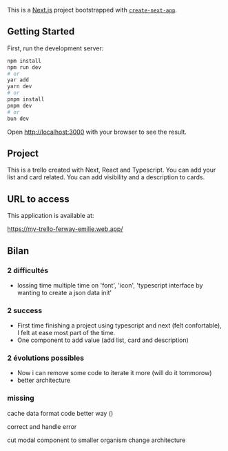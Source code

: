 This is a [Next.js](https://nextjs.org/) project bootstrapped with [`create-next-app`](https://github.com/vercel/next.js/tree/canary/packages/create-next-app).

## Getting Started

First, run the development server:

```bash
npm install
npm run dev
# or
yar add
yarn dev
# or
pnpm install
pnpm dev
# or
bun dev
```

Open [http://localhost:3000](http://localhost:3000) with your browser to see the result.


## Project
This is a trello created with Next, React and Typescript.
You can add your list and card related. You can add visibility and a description to cards. 

## URL to access
This application is available at:

https://my-trello-ferway-emilie.web.app/

## Bilan
### 2 difficultés
 - lossing time multiple time on 'font', 'icon', 'typescript interface by wanting to create a json data init'

### 2 success
 - First time finishing a project using typescript and next (felt confortable), I felt at ease most part of the time.
 - One component to add value (add list, card and description)

### 2 évolutions possibles
 - Now i can remove some code to iterate it more (will do it tommorow)
 - better architecture

### missing
cache data
format code better way () 

correct and handle error

cut modal component to smaller organism
change architecture
